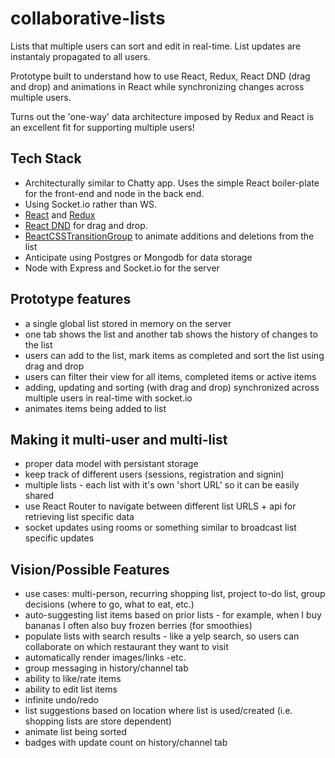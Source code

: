 # collaborative-lists

Lists that multiple users can sort and edit in real-time.  List updates are instantaly propagated to all users.

Prototype built to understand how to use React, Redux, React DND (drag and drop) and animations in React while synchronizing changes across multiple users.

Turns out the 'one-way' data architecture imposed by Redux and React is an excellent fit for supporting multiple users!

## Tech Stack
- Architecturally similar to Chatty app.  Uses the simple React boiler-plate for the front-end and node in the back end.
- Using Socket.io rather than WS.
- [React](https://facebook.github.io/react/) and [Redux](https://github.com/reactjs/redux)
- [React DND](http://gaearon.gith2ub.io/react-dnd/) for drag and drop.
- [ReactCSSTransitionGroup](https://facebook.github.io/react/docs/animation.html) to animate additions and deletions from the list
- Anticipate using Postgres or Mongodb for data storage
- Node with Express and Socket.io for the server

## Prototype features
- a single global list stored in memory on the server
- one tab shows the list and another tab shows the history of changes to the list
- users can add to the list, mark items as completed and sort the list using drag and drop
- users can filter their view for all items, completed items or active items
- adding, updating and sorting (with drag and drop) synchronized across multiple users in real-time with socket.io
- animates items being added to list

## Making it multi-user and multi-list
- proper data model with persistant storage
- keep track of different users (sessions, registration and signin)
- multiple lists - each list with it's own 'short URL' so it can be easily shared
- use React Router to navigate between different list URLS + api for retrieving list specific data
- socket updates using rooms or something similar to broadcast list specific updates

## Vision/Possible Features
- use cases: multi-person, recurring shopping list, project to-do list, group decisions (where to go, what to eat, etc.)
- auto-suggesting list items based on prior lists - for example, when I buy bananas I often also buy frozen berries (for smoothies)
- populate lists with search results - like a yelp search, so users can collaborate on which restaurant they want to visit
- automatically render images/links -etc.
- group messaging in history/channel tab
- ability to like/rate items
- ability to edit list items
- infinite undo/redo
- list suggestions based on location where list is used/created (i.e. shopping lists are store dependent)
- animate list being sorted
- badges with update count on history/channel tab